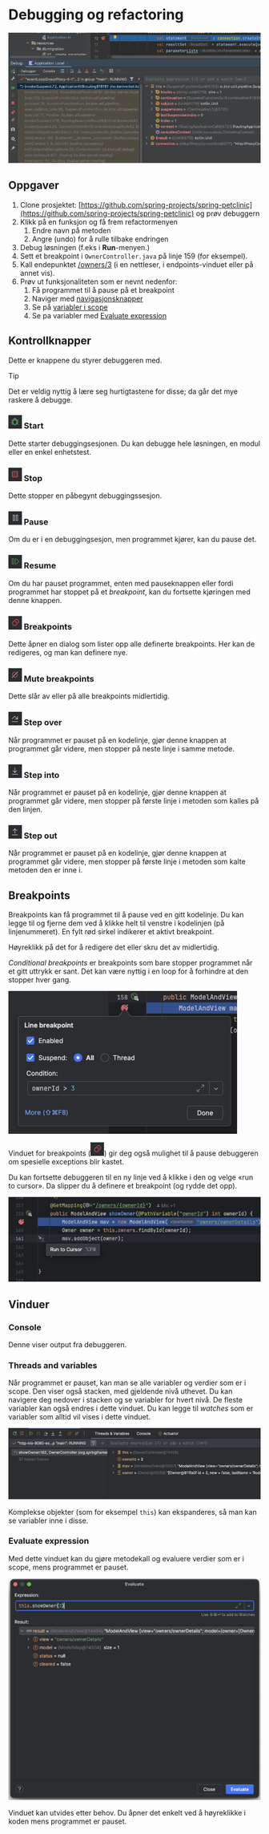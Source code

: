 # Debugging og refactoring

![Debuggereni IntelliJ](./../img/nytt-prosjekt/debuggern.png)

## Oppgaver

1. Clone prosjektet: [https://github.com/spring-projects/spring-petclinic](https://github.com/spring-projects/spring-petclinic) og prøv debuggern
2. Klikk på en funksjon og få frem refactormenyen
   1. Endre navn på metoden
   2. Angre (undo) for å rulle tilbake endringen
3. Debug løsningen (f.eks i **Run**-menyen.)
3. Sett et breakpoint i `OwnerController.java` på linje 159 (for eksempel).
4. Kall endepunktet [/owners/3](http://localhost:8080/owners/3) (i en nettleser, i endpoints-vinduet eller på annet vis).
5. Prøv ut funksjonaliteten som er nevnt nedenfor:
   1. Få programmet til å pause på et breakpoint
   2. Naviger med [navigasjonsknapper](#kontrollknapper)
   3. Se på [variabler i scope](#threads-and-variables)
   4. Se pa variabler med [Evaluate expression](#evaluate-expression)
   


## Kontrollknapper

Dette er knappene du styrer debuggeren med. 

>[!TIP]
>Det er veldig nyttig å lære seg hurtigtastene for disse; da går det mye raskere å debugge.

### ![Start](../img/debugger/knapp_startDebugger.png) Start
Dette starter debuggingsesjonen. Du kan debugge hele løsningen, en modul eller en enkel enhetstest.

### ![Stop](../img/debugger/knapp_stop.png) Stop
Dette stopper en påbegynt debuggingssesjon.

### ![Pause](../img/debugger/knapp_pause.png) Pause
Om du er i en debuggingsesjon, men programmet kjører, kan du pause det.

### ![Resume](../img/debugger/knapp_continue.png) Resume
Om du har pauset programmet, enten med pauseknappen eller fordi programmet har stoppet på et *breakpoint*,
kan du fortsette kjøringen med denne knappen.

### ![Breakpoints](../img/debugger/knapp_editBreakpoints.png) Breakpoints
Dette åpner en dialog som lister opp alle definerte breakpoints. 
Her kan de redigeres, og man kan definere nye.

### ![Mute Breakpoints](../img/debugger/knapp_muteBreakpoints.png) Mute breakpoints
Dette slår av eller på alle breakpoints midlertidig.

### ![Step over](../img/debugger/knapp_stepOver.png) Step over
Når programmet er pauset på en kodelinje, gjør denne knappen at programmet går videre,
men stopper på neste linje i samme metode.

### ![Step into](../img/debugger/knapp_stepInto.png) Step into
Når programmet er pauset på en kodelinje, gjør denne knappen at programmet går videre,
men stopper på første linje i metoden som kalles på den linjen.

### ![Step into](../img/debugger/knapp_stepOut.png) Step out
Når programmet er pauset på en kodelinje, gjør denne knappen at programmet går videre,
men stopper på første linje i metoden som kalte metoden den er inne i.

## Breakpoints

Breakpoints kan få programmet til å pause ved en gitt kodelinje.
Du kan legge til og fjerne dem ved å klikke helt til venstre i kodelinjen (på linjenummeret).
En fylt rød sirkel indikerer et aktivt breakpoint.

Høyreklikk på det for å redigere det eller skru det av midlertidig.

*Conditional breakpoints* er breakpoints som bare stopper programmet når et gitt uttrykk er sant.
Det kan være nyttig i en loop for å forhindre at den stopper hver gang.

![Conditional breakpoint](../img/debugger/conditional_breakpoint.png)

Vinduet for breakpoints (![Breakpoints](../img/debugger/knapp_editBreakpoints.png)) gir deg også mulighet 
til å pause debuggeren om spesielle exceptions blir kastet.

Du kan fortsette debuggeren til en ny linje ved å klikke i den og velge «run to cursor».
Da slipper du å definere et breakpoint (og rydde det opp).

![Run_to_cursor.png](../img/debugger/Run_to_cursor.png)

## Vinduer

### Console
Denne viser output fra debuggeren.

### Threads and variables
Når programmet er pauset, kan man se alle variabler og verdier som er i scope.
Den viser også stacken, med gjeldende nivå uthevet. Du kan navigere deg nedover i stacken og
se variabler for hvert nivå. De fleste variabler kan også endres i dette vinduet.
Du kan legge til *watches* som er variabler som alltid vil vises i dette vinduet.

![Threads & Variables](../img/debugger/Threads_and_variables.png)

Komplekse objekter (som for eksempel `this`) kan ekspanderes, så man kan se variabler inne i disse.

### Evaluate expression

Med dette vinduet kan du gjøre metodekall og evaluere verdier som er i scope, mens programmet er pauset.

![Evaluate expression](../img/debugger/evaluate_expression.png)

Vinduet kan utvides etter behov. Du åpner det enkelt ved å høyreklikke i koden mens programmet er pauset.

